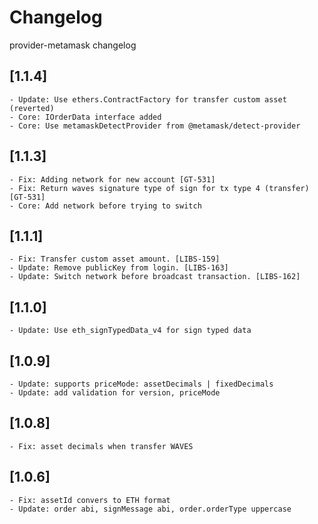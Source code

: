 # Changelog

provider-metamask changelog

## [1.1.4]
	- Update: Use ethers.ContractFactory for transfer custom asset (reverted)
	- Core: IOrderData interface added
	- Core: Use metamaskDetectProvider from @metamask/detect-provider

## [1.1.3]
	- Fix: Adding network for new account [GT-531]
	- Fix: Return waves signature type of sign for tx type 4 (transfer) [GT-531]
	- Core: Add network before trying to switch

## [1.1.1]
	- Fix: Transfer custom asset amount. [LIBS-159]
	- Update: Remove publicKey from login. [LIBS-163]
	- Update: Switch network before broadcast transaction. [LIBS-162]

## [1.1.0]
	- Update: Use eth_signTypedData_v4 for sign typed data

## [1.0.9]
	- Update: supports priceMode: assetDecimals | fixedDecimals
	- Update: add validation for version, priceMode

## [1.0.8]
	- Fix: asset decimals when transfer WAVES

## [1.0.6]
	- Fix: assetId convers to ETH format
	- Update: order abi, signMessage abi, order.orderType uppercase
